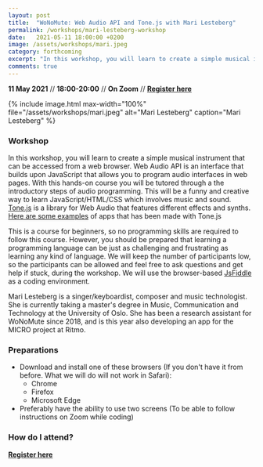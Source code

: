 ```yaml
---
layout: post
title:  "WoNoMute: Web Audio API and Tone.js with Mari Lesteberg"
permalink: /workshops/mari-lesteberg-workshop
date:   2021-05-11 18:00:00 +0200
image: /assets/workshops/mari.jpeg
category: forthcoming
excerpt: "In this workshop, you will learn to create a simple musical instrument that can be accessed from a web browser. The workshop is free, for those who identifies as women or non-binary and will be held on Zoom."
comments: true
---
```


**11 May 2021** // **18:00-20:00** // **On Zoom** // <strong><a href="https://nettskjema.no/a/192793#/page/1">Register here</a></strong>

{% include image.html
max-width="100%" file="/assets/workshops/mari.jpeg" alt="Mari Lesteberg"
caption="Mari Lesteberg" %}

### Workshop

In this workshop, you will learn to create a simple musical instrument that can be accessed from a web browser. Web Audio API is an interface that builds upon JavaScript that allows you to program audio interfaces in web pages. With this hands-on course you will be tutored through a the introductory steps of audio programming. This will be a funny and creative way to learn JavaScript/HTML/CSS which involves music and sound. [Tone.js](https://tonejs.github.io/) is a library for Web Audio that features different effects and synths. [Here are some examples](https://tonejs.github.io/demos) of apps that has been made with Tone.js

This is a course for beginners, so no programming skills are required to follow this course. However, you should be prepared that learning a programming language can be just as challenging and frustrating as learning any kind of language. We will keep the number of participants low, so the participants can be allowed and feel free to ask questions and get help if stuck, during the workshop. We will use the browser-based [JsFiddle](https://jsfiddle.net/) as a coding environment.

Mari Lesteberg is a singer/keyboardist, composer and music technologist. She is currently taking a master's degree in Music, Communication and Technology at the University of Oslo. She has been a research assistant for WoNoMute since 2018, and is this year also developing an app for the MICRO project at Ritmo.

### Preparations

- Download and install one of these browsers (If you don't have it from before. What we will do will not work in Safari):
    - Chrome
    - Firefox
    - Microsoft Edge
- Preferably have the ability to use two screens (To be able to follow instructions on Zoom while coding)

### How do I attend?
<strong><a href="https://nettskjema.no/a/192793#/page/1">Register here</a></strong>
